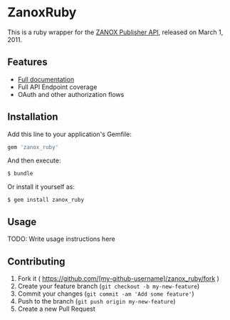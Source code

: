 # ZanoxRuby

This is a ruby wrapper for the [ZANOX Publisher API](https://developer.zanox.com/web/guest/publisher-api-2011), released on March 1, 2011.

## Features

* [Full documentation](http://www.rubydoc.info/github/oliverprater/zanox_ruby/master)
* Full API Endpoint coverage
* OAuth and other authorization flows

## Installation

Add this line to your application's Gemfile:

```ruby
gem 'zanox_ruby'
```

And then execute:

    $ bundle

Or install it yourself as:

    $ gem install zanox_ruby

## Usage

TODO: Write usage instructions here

## Contributing

1. Fork it ( https://github.com/[my-github-username]/zanox_ruby/fork )
2. Create your feature branch (`git checkout -b my-new-feature`)
3. Commit your changes (`git commit -am 'Add some feature'`)
4. Push to the branch (`git push origin my-new-feature`)
5. Create a new Pull Request

